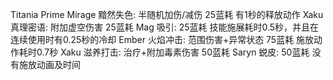 Titania Prime
    Mirage 黯然失色: 半随机加伤/减伤
        25蓝耗
        有1秒的释放动作
    Xaku 真理密语: 附加虚空伤害
        25蓝耗
    Mag 吸引: 
        25蓝耗
        技能施展耗时0.5秒，并且在连续使用时有0.25秒的冷却
    Ember 火焰冲击: 范围伤害+异常状态
        75蓝耗
        施放动作耗时0.7秒
    Xaku 滋养打击: 治疗+附加毒素伤害
        50蓝耗
    Saryn 蜕皮:
        50蓝耗
        没有施放动画及时间
